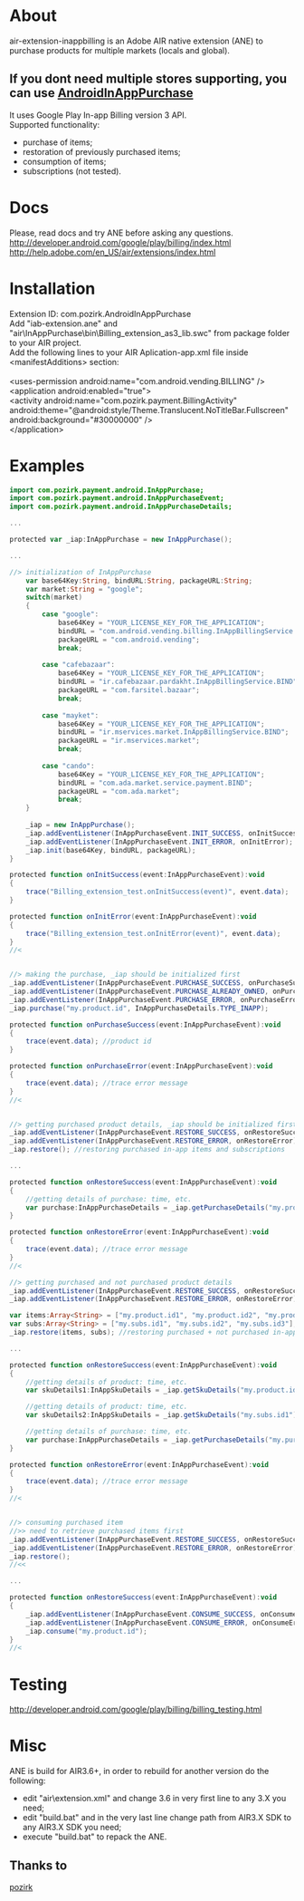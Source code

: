 # About
air-extension-inappbilling is an Adobe AIR native extension (ANE) to purchase products for multiple markets (locals and global).<br />

## If you dont need multiple stores supporting, you can use [AndroidInAppPurchase](https://github.com/pozirk/AndroidInAppPurchase)


It uses Google Play In-app Billing version 3 API.<br />
Supported functionality:<br />
- purchase of items;<br />
- restoration of previously purchased items;<br />
- consumption of items;<br />
- subscriptions (not tested).<br />

# Docs
Please, read docs and try ANE before asking any questions.<br />
http://developer.android.com/google/play/billing/index.html<br />
http://help.adobe.com/en_US/air/extensions/index.html<br />


# Installation
Extension ID: com.pozirk.AndroidInAppPurchase<br />
Add "iab-extension.ane" and "air\InAppPurchase\bin\Billing_extension_as3_lib.swc" from package folder to your AIR project.<br />
Add the following lines to your AIR Aplication-app.xml file inside &lt;manifestAdditions&gt; section:<br />
<br />
&lt;uses-permission android:name="com.android.vending.BILLING" /&gt;<br />
&lt;application android:enabled="true"&gt;<br />
	&lt;activity android:name="com.pozirk.payment.BillingActivity" android:theme="@android:style/Theme.Translucent.NoTitleBar.Fullscreen" android:background="#30000000" /&gt;<br />
&lt;/application&gt;<br />


# Examples
```actionscript
import com.pozirk.payment.android.InAppPurchase;
import com.pozirk.payment.android.InAppPurchaseEvent;
import com.pozirk.payment.android.InAppPurchaseDetails;

...

protected var _iap:InAppPurchase = new InAppPurchase();

...

//> initialization of InAppPurchase
	var base64Key:String, bindURL:String, packageURL:String;
	var market:String = "google";
	switch(market)
	{
		case "google":
			base64Key = "YOUR_LICENSE_KEY_FOR_THE_APPLICATION";
			bindURL = "com.android.vending.billing.InAppBillingService.BIND";
			packageURL = "com.android.vending";
			break;
		
		case "cafebazaar":
			base64Key = "YOUR_LICENSE_KEY_FOR_THE_APPLICATION";
			bindURL = "ir.cafebazaar.pardakht.InAppBillingService.BIND";
			packageURL = "com.farsitel.bazaar";
			break;
		
		case "mayket":
			base64Key = "YOUR_LICENSE_KEY_FOR_THE_APPLICATION";
			bindURL = "ir.mservices.market.InAppBillingService.BIND";
			packageURL = "ir.mservices.market";
			break;
		
		case "cando":
			base64Key = "YOUR_LICENSE_KEY_FOR_THE_APPLICATION";
			bindURL = "com.ada.market.service.payment.BIND";
			packageURL = "com.ada.market";
			break;
	}			
	
	_iap = new InAppPurchase();
	_iap.addEventListener(InAppPurchaseEvent.INIT_SUCCESS, onInitSuccess);
	_iap.addEventListener(InAppPurchaseEvent.INIT_ERROR, onInitError);
	_iap.init(base64Key, bindURL, packageURL);
}

protected function onInitSuccess(event:InAppPurchaseEvent):void
{
	trace("Billing_extension_test.onInitSuccess(event)", event.data);
}

protected function onInitError(event:InAppPurchaseEvent):void
{
	trace("Billing_extension_test.onInitError(event)", event.data);
}
//<


//> making the purchase, _iap should be initialized first
_iap.addEventListener(InAppPurchaseEvent.PURCHASE_SUCCESS, onPurchaseSuccess);
_iap.addEventListener(InAppPurchaseEvent.PURCHASE_ALREADY_OWNED, onPurchaseSuccess);
_iap.addEventListener(InAppPurchaseEvent.PURCHASE_ERROR, onPurchaseError);
_iap.purchase("my.product.id", InAppPurchaseDetails.TYPE_INAPP);

protected function onPurchaseSuccess(event:InAppPurchaseEvent):void
{
	trace(event.data); //product id
}

protected function onPurchaseError(event:InAppPurchaseEvent):void
{
	trace(event.data); //trace error message
}
//<


//> getting purchased product details, _iap should be initialized first
_iap.addEventListener(InAppPurchaseEvent.RESTORE_SUCCESS, onRestoreSuccess);
_iap.addEventListener(InAppPurchaseEvent.RESTORE_ERROR, onRestoreError);
_iap.restore(); //restoring purchased in-app items and subscriptions

...

protected function onRestoreSuccess(event:InAppPurchaseEvent):void
{
	//getting details of purchase: time, etc.
	var purchase:InAppPurchaseDetails = _iap.getPurchaseDetails("my.product.id");
}

protected function onRestoreError(event:InAppPurchaseEvent):void
{
	trace(event.data); //trace error message
}
//<

//> getting purchased and not purchased product details
_iap.addEventListener(InAppPurchaseEvent.RESTORE_SUCCESS, onRestoreSuccess);
_iap.addEventListener(InAppPurchaseEvent.RESTORE_ERROR, onRestoreError);

var items:Array<String> = ["my.product.id1", "my.product.id2", "my.product.id3"];
var subs:Array<String> = ["my.subs.id1", "my.subs.id2", "my.subs.id3"];
_iap.restore(items, subs); //restoring purchased + not purchased in-app items and subscriptions

...

protected function onRestoreSuccess(event:InAppPurchaseEvent):void
{
	//getting details of product: time, etc.
	var skuDetails1:InAppSkuDetails = _iap.getSkuDetails("my.product.id1");

	//getting details of product: time, etc.
	var skuDetails2:InAppSkuDetails = _iap.getSkuDetails("my.subs.id1");

	//getting details of purchase: time, etc.
	var purchase:InAppPurchaseDetails = _iap.getPurchaseDetails("my.purchased.product.id");
}

protected function onRestoreError(event:InAppPurchaseEvent):void
{
	trace(event.data); //trace error message
}
//<


//> consuming purchased item
//>> need to retrieve purchased items first
_iap.addEventListener(InAppPurchaseEvent.RESTORE_SUCCESS, onRestoreSuccess);
_iap.addEventListener(InAppPurchaseEvent.RESTORE_ERROR, onRestoreError);
_iap.restore();
//<<

...

protected function onRestoreSuccess(event:InAppPurchaseEvent):void
{
	_iap.addEventListener(InAppPurchaseEvent.CONSUME_SUCCESS, onConsumeSuccess);
	_iap.addEventListener(InAppPurchaseEvent.CONSUME_ERROR, onConsumeError);
	_iap.consume("my.product.id");
}
//<
```


# Testing
http://developer.android.com/google/play/billing/billing_testing.html


# Misc
ANE is build for AIR3.6+, in order to rebuild for another version do the following:<br />
- edit "air\extension.xml" and change 3.6 in very first line to any 3.X you need;<br />
- edit "build.bat" and in the very last line change path from AIR3.X SDK to any AIR3.X SDK you need;<br />
- execute "build.bat" to repack the ANE.<br />



## Thanks to
[pozirk](https://github.com/pozirk/AndroidInAppPurchase)
